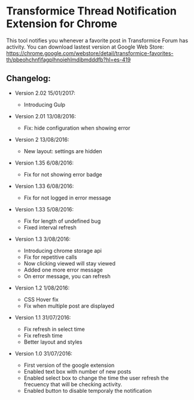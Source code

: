 Transformice Thread Notification Extension for Chrome
=====================================================

This tool notifies you whenever a favorite post in Transformice Forum has activity. You can download lastest version at Google Web Store: 
https://chrome.google.com/webstore/detail/transformice-favorites-th/pbeohchnfifagplhnoiehlmdibmdddfb?hl=es-419

Changelog:
----------
- Version 2.02 15/01/2017:
	 - Introducing Gulp
	 

 - Version 2.01 13/08/2016:
	 - Fix: hide configuration when showing error
	 

 - Version 2 13/08/2016:
	 - New layout: settings are hidden
	 

 - Version 1.35 6/08/2016:
	 - Fix for not showing error badge
	 

 - Version 1.33 6/08/2016:
	 - Fix for not logged in error message
	 
	 
 - Version 1.33 5/08/2016:
	 - Fix for length of undefined bug
	 - Fixed interval refresh


 - Version 1.3 3/08/2016:
	 - Introducing chrome storage api
	 - Fix for repetitive calls
	 - Now clicking viewed will stay viewed
	 - Added one more error message
	 - On error message, you can refresh


 - Version 1.2 1/08/2016:
	 - CSS Hover fix
	 - Fix when multiple post are displayed

	 
 - Version 1.1 31/07/2016:
	 - Fix refresh in select time 
	 - Fix refresh time
	 - Better layout and styles

	 
 - Version 1.0 31/07/2016:
	 - First version of the google extension
	 - Enabled text box with number of new posts
	 - Enabled select box to change the time the user refresh the frecuency that will be checking activity.
	 - Enabled button to disable temporaly the notification

